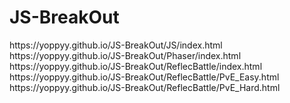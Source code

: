 # JS-BreakOut

<Tutorial>
https://yoppyy.github.io/JS-BreakOut/JS/index.html
https://yoppyy.github.io/JS-BreakOut/Phaser/index.html

<Arrange>
https://yoppyy.github.io/JS-BreakOut/ReflecBattle/index.html
https://yoppyy.github.io/JS-BreakOut/ReflecBattle/PvE_Easy.html
https://yoppyy.github.io/JS-BreakOut/ReflecBattle/PvE_Hard.html
